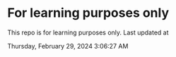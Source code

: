 # For learning purposes only
This repo is for learning purposes only.
Last updated at

Thursday, February 29, 2024 3:06:27 AM

